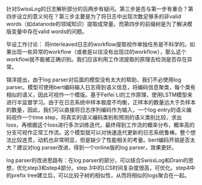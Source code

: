 针对SwissLog的日志解析部分的后两步有疑问。第三步是否与第一步有重合？第四步设立的意义何在？第三步主要是为了将日志中出现次数足够多的非valid words（如datanode的领域知识）提取成常量。而第四步的前缀树是为了解决模版变量中存在valid words的问题。

毕设工作讨论：
将interleaved日志的workflow提取视作单独任务是不科学的。如果出现一些异常的workflow（或者是以往没有出现过的workflow），那么这个workflow就不能被正确识别。我们应该利用工作流提取的原理去检测是否存在异常。

锦洋提出，由于log parser对后面的模型没有太大的帮助，我们不必使用log parser。模型可使用bert编码输入日志得到语义信息，将编码信息聚类，每个类有相似的语义，因此可视作一个模版。基于Feifei Li的工作原理，使用LSTM模型来进行半监督学习。由于在日志系统中样本极度不均衡，正样本的数量远大于负样本的数量，因此，我们可以直接将日志序列编码作为输入，一个log entry的语义编码视作一个time step，将真实的语义编码类别和预测的语义类别比较，求出loss，再根据这个loss进行多次训练迭代，最终得到工作流的概率分布，概率高的分支可视作正常工作流。这个模型就可以对快速迭代更新的日志系统鲁棒。整个想法比较连贯，动机也非常明显，但是缺少了性能相关的考量。bert编码开销是否太大？建议对log parser改进，得到一个online版的log parser，效果更好。

log parser的改进思路有：在log parser的部分，可以结合SwissLog和Drain的思想，优化step3和step4部分。step 3中的LCS时间复杂度很高，可优化。step4中的prefix tree建立后，可以比较子树的相似性，从而将相似的logs聚合在一起。
